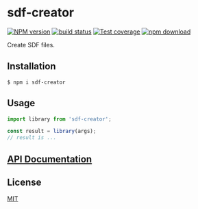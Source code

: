 # sdf-creator

[![NPM version][npm-image]][npm-url]
[![build status][ci-image]][ci-url]
[![Test coverage][codecov-image]][codecov-url]
[![npm download][download-image]][download-url]

Create SDF files.

## Installation

`$ npm i sdf-creator`

## Usage

```js
import library from 'sdf-creator';

const result = library(args);
// result is ...
```

## [API Documentation](https://cheminfo.github.io/sdf-creator/)

## License

[MIT](./LICENSE)

[npm-image]: https://img.shields.io/npm/v/sdf-creator.svg
[npm-url]: https://www.npmjs.com/package/sdf-creator
[ci-image]: https://github.com/cheminfo/sdf-creator/workflows/Node.js%20CI/badge.svg?branch=main
[ci-url]: https://github.com/cheminfo/sdf-creator/actions?query=workflow%3A%22Node.js+CI%22
[codecov-image]: https://img.shields.io/codecov/c/github/cheminfo/sdf-creator.svg
[codecov-url]: https://codecov.io/gh/cheminfo/sdf-creator
[download-image]: https://img.shields.io/npm/dm/sdf-creator.svg
[download-url]: https://www.npmjs.com/package/sdf-creator

